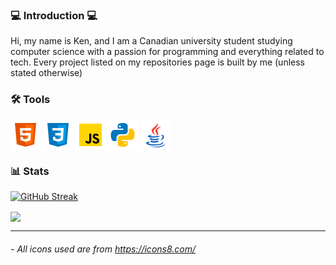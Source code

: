 
### 💻 Introduction 💻
Hi, my name is Ken, and I am a Canadian university student studying computer science with a passion for programming and everything related to tech.
Every project listed on my repositories page is built by me (unless stated otherwise)

### 🛠️ Tools 

<a href="" target="blank"><img align="center" height="48" src="https://github.com/kennek4/kennek4/blob/main/icons/html.png"/></a>
<a href="" target="blank"><img align="center" height="48" src="https://github.com/kennek4/kennek4/blob/main/icons/css.png"/></a>
<a href="" target="blank"><img align="center" height="48" src="https://github.com/kennek4/kennek4/blob/main/icons/javascript.png"/></a>
<a href="" target="blank"><img align="center" height="48" src="https://github.com/kennek4/kennek4/blob/main/icons/python.png"/></a>
<a href="" target="blank"><img align="center" height="48" src="https://github.com/kennek4/kennek4/blob/main/icons/java.png"/></a>

###  📊 Stats 

[![GitHub Streak](https://github-readme-streak-stats.herokuapp.com?user=kennek4&theme=transparent&date_format=n%2Fj%5B%2FY%5D)](https://git.io/streak-stats)

<a href="https://github.com/kennek4/convoychat">
  <img height=200 align="center" src="https://github-readme-stats.vercel.app/api/top-langs?username=kennek4&layout=compact&langs_count=8&card_width=320&theme=transparent" />
</a>

---
###### - *All icons used are from https://icons8.com/* 
